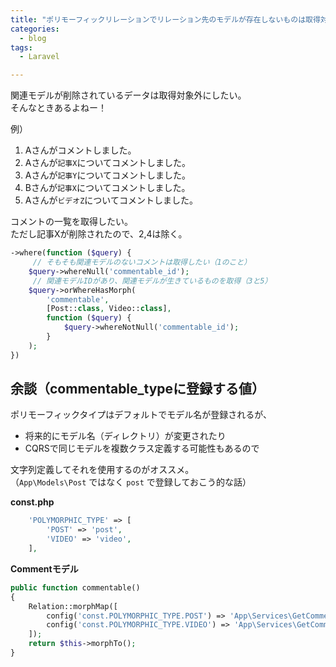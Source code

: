 ```yaml
---
title: "ポリモーフィックリレーションでリレーション先のモデルが存在しないものは取得対象外にしたい"
categories:
  - blog
tags:
  - Laravel

---
```


関連モデルが削除されているデータは取得対象外にしたい。  
そんなときあるよねー！  
  
例）  
1. Aさんがコメントしました。  
2. Aさんが`記事X`についてコメントしました。  
3. Aさんが`記事Y`についてコメントしました。  
4. Bさんが`記事X`についてコメントしました。  
5. Aさんが`ビデオZ`についてコメントしました。  
  
コメントの一覧を取得したい。  
ただし記事Xが削除されたので、2,4は除く。  
  
```php
->where(function ($query) {
     // そもそも関連モデルのないコメントは取得したい（1のこと）
    $query->whereNull('commentable_id');
     // 関連モデルIDがあり、関連モデルが生きているものを取得（3と5）
    $query->orWhereHasMorph(
        'commentable',
        [Post::class, Video::class],
        function ($query) {
            $query->whereNotNull('commentable_id');
        }
    );
})
```

## 余談（commentable_typeに登録する値）  
  
ポリモーフィックタイプはデフォルトでモデル名が登録されるが、  
  
- 将来的にモデル名（ディレクトリ）が変更されたり  
- CQRSで同じモデルを複数クラス定義する可能性もあるので  
  
文字列定義してそれを使用するのがオススメ。  
（`App\Models\Post` ではなく `post` で登録しておこう的な話）  
  
**const.php**  

```php
    'POLYMORPHIC_TYPE' => [
        'POST' => 'post',
        'VIDEO' => 'video',
    ],
```

**Commentモデル**  

```php
public function commentable()
{
    Relation::morphMap([
        config('const.POLYMORPHIC_TYPE.POST') => 'App\Services\GetCommentList\Query\Models\Post',
        config('const.POLYMORPHIC_TYPE.VIDEO') => 'App\Services\GetCommentList\Query\Models\Video',
    ]);
    return $this->morphTo();
}
```  
